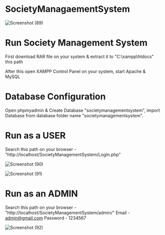 # SocietyManagaementSystem

![Screenshot (89)](https://user-images.githubusercontent.com/97380236/179222951-dfac745d-4ed9-4a6f-b156-630f87c4d20e.png)

# Run Society Management System

First download RAR file on your system & extract it to "C:\xampp\htdocs" this path

After this open XAMPP Control Panel on your system, start Apache & MySQL

# Database Configuration
Open phpmyadmin & Create Database "societymanagementsystem", import Database from database folder name "societymanagementsystem".

# Run as a USER
Search this path on your browser - "http://localhost/SocietyManagementSystem/Login.php"

![Screenshot (90)](https://user-images.githubusercontent.com/97380236/179223548-782e1ec8-d0f3-4b38-af8b-013a42d5bc35.png)

![Screenshot (91)](https://user-images.githubusercontent.com/97380236/179223834-a30e4879-4b36-4fc9-8034-8512b2a9ffb1.png)

# Run as an ADMIN 
Search this path on your browser - "http://localhost/SocietyManagementSystem/admin/"
Email - admin@gmail.com
Password - 1234567

![Screenshot (92)](https://user-images.githubusercontent.com/97380236/179223796-aff46f67-1bf0-4be5-a3ce-1b4e47fb9c94.png)
